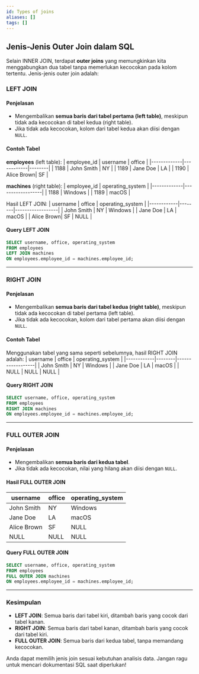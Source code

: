 ```yaml
---
id: Types of joins
aliases: []
tags: []
---
```


## Jenis-Jenis Outer Join dalam SQL

Selain INNER JOIN, terdapat **outer joins** yang memungkinkan kita menggabungkan dua tabel tanpa memerlukan kecocokan pada kolom tertentu. Jenis-jenis outer join adalah:

### LEFT JOIN

#### Penjelasan
- Mengembalikan **semua baris dari tabel pertama (left table)**, meskipun tidak ada kecocokan di tabel kedua (right table).
- Jika tidak ada kecocokan, kolom dari tabel kedua akan diisi dengan `NULL`.

#### Contoh Tabel
**employees** (left table):
| employee_id | username   | office |
|-------------|------------|--------|
| 1188        | John Smith | NY     |
| 1189        | Jane Doe   | LA     |
| 1190        | Alice Brown| SF     |

**machines** (right table):
| employee_id | operating_system |
|-------------|------------------|
| 1188        | Windows          |
| 1189        | macOS            |

Hasil LEFT JOIN:
| username   | office | operating_system |
|------------|--------|------------------|
| John Smith | NY     | Windows          |
| Jane Doe   | LA     | macOS            |
| Alice Brown| SF     | NULL             |

#### Query LEFT JOIN
```sql
SELECT username, office, operating_system
FROM employees
LEFT JOIN machines
ON employees.employee_id = machines.employee_id;
```

---

### RIGHT JOIN

#### Penjelasan
- Mengembalikan **semua baris dari tabel kedua (right table)**, meskipun tidak ada kecocokan di tabel pertama (left table).
- Jika tidak ada kecocokan, kolom dari tabel pertama akan diisi dengan `NULL`.

#### Contoh Tabel
Menggunakan tabel yang sama seperti sebelumnya, hasil RIGHT JOIN adalah:
| username   | office | operating_system |
|------------|--------|------------------|
| John Smith | NY     | Windows          |
| Jane Doe   | LA     | macOS            |
| NULL       | NULL   | NULL             |

#### Query RIGHT JOIN
```sql
SELECT username, office, operating_system
FROM employees
RIGHT JOIN machines
ON employees.employee_id = machines.employee_id;
```

---

### FULL OUTER JOIN

#### Penjelasan
- Mengembalikan **semua baris dari kedua tabel**.
- Jika tidak ada kecocokan, nilai yang hilang akan diisi dengan `NULL`.

#### Hasil FULL OUTER JOIN
| username   | office | operating_system |
|------------|--------|------------------|
| John Smith | NY     | Windows          |
| Jane Doe   | LA     | macOS            |
| Alice Brown| SF     | NULL             |
| NULL       | NULL   | NULL             |

#### Query FULL OUTER JOIN
```sql
SELECT username, office, operating_system
FROM employees
FULL OUTER JOIN machines
ON employees.employee_id = machines.employee_id;
```

---

### Kesimpulan
- **LEFT JOIN**: Semua baris dari tabel kiri, ditambah baris yang cocok dari tabel kanan.
- **RIGHT JOIN**: Semua baris dari tabel kanan, ditambah baris yang cocok dari tabel kiri.
- **FULL OUTER JOIN**: Semua baris dari kedua tabel, tanpa memandang kecocokan.

Anda dapat memilih jenis join sesuai kebutuhan analisis data. Jangan ragu untuk mencari dokumentasi SQL saat diperlukan!
